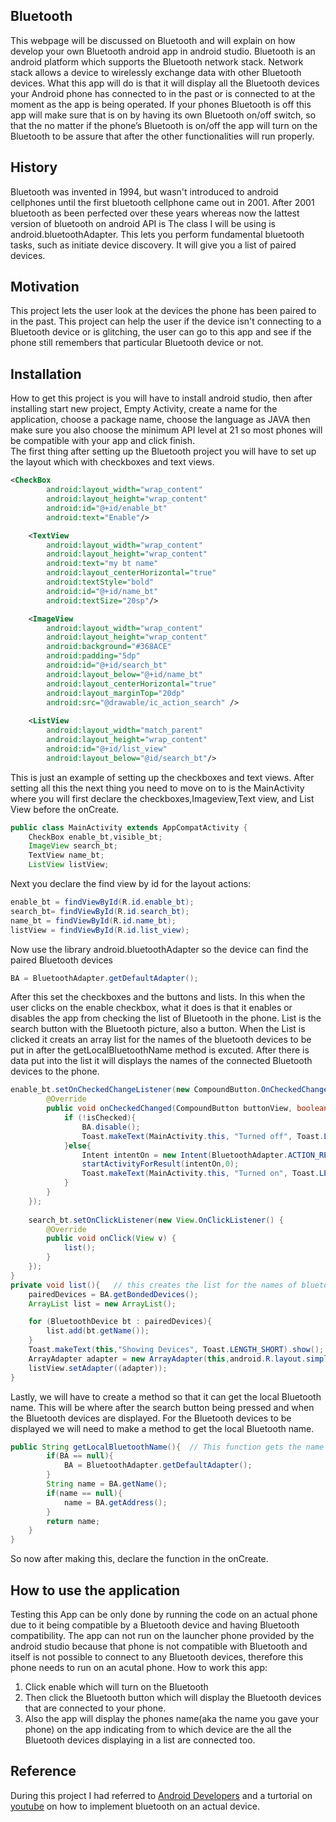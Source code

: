## Bluetooth
This webpage will be discussed on Bluetooth and will explain on how develop your own Bluetooth android app in android studio. Bluetooth is an android platform which supports the Bluetooth network stack. Network stack allows a device to wirelessly exchange data with other Bluetooth devices. What this app will do is that it will display all the Bluetooth devices your Android phone has connected to in the past or is connected to at the moment as the app is being operated. If your phones Bluetooth is off this app will make sure that is on by having its own Bluetooth on/off switch, so that the no matter if the phone’s Bluetooth is on/off the app will turn on the Bluetooth to be assure that after the other functionalities will run properly.  

## History
Bluetooth was invented in 1994, but wasn't introduced to android cellphones until the first bluetooth cellphone came out in 2001. After 2001 bluetooth as been perfected over these years whereas now the lattest version of bluetooth on android API is The class I will be using is android.bluetoothAdapter. This lets you perform fundamental bluetooth tasks, such as initiate device discovery. It will give you a list of paired devices. 

## Motivation
This project lets the user look at the devices the phone has been paired to in the past. This project can help the user if the device isn't connecting to a Bluetooth device or is glitching, the user can go to this app and see if the phone still remembers that particular Bluetooth device or not. 

## Installation
How to get this project is you will have to install android studio, then after installing start new project, Empty Activity, create a name for the application, choose a package name, choose the language as JAVA then make sure you also choose the minimum API level at 21 so most phones will be compatible with your app and click finish.  
The first thing after setting up the Bluetooth project you will have to set up the layout which with checkboxes and text views.
```XML
<CheckBox
        android:layout_width="wrap_content"
        android:layout_height="wrap_content"
        android:id="@+id/enable_bt"
        android:text="Enable"/>

    <TextView
        android:layout_width="wrap_content"
        android:layout_height="wrap_content"
        android:text="my bt name"
        android:layout_centerHorizontal="true"
        android:textStyle="bold"
        android:id="@+id/name_bt"
        android:textSize="20sp"/>

    <ImageView
        android:layout_width="wrap_content"
        android:layout_height="wrap_content"
        android:background="#368ACE"
        android:padding="5dp"
        android:id="@+id/search_bt"
        android:layout_below="@+id/name_bt"
        android:layout_centerHorizontal="true"
        android:layout_marginTop="20dp"
        android:src="@drawable/ic_action_search" />
    
    <ListView
        android:layout_width="match_parent"
        android:layout_height="wrap_content"
        android:id="@+id/list_view"
        android:layout_below="@id/search_bt"/>
```
This is just an example of setting up the checkboxes and text views. 
After setting all this the next thing you need to move on to is the MainActivity where you will first declare the checkboxes,Imageview,Text view, and List View before the onCreate. 
```java
public class MainActivity extends AppCompatActivity {
    CheckBox enable_bt,visible_bt;
    ImageView search_bt;
    TextView name_bt;
    ListView listView;
```
Next you declare the find view by id for the layout actions:
``` java
enable_bt = findViewById(R.id.enable_bt);
search_bt= findViewById(R.id.search_bt);
name_bt = findViewById(R.id.name_bt);
listView = findViewById(R.id.list_view);
```

Now use the library android.bluetoothAdapter so the device can find the paired Bluetooth devices
```java
BA = BluetoothAdapter.getDefaultAdapter();
```

After this set the checkboxes and the buttons and lists. In this when the user clicks on the enable checkbox, what it does is that it enables or disables the app from checking the list of Bluetooth in the phone. List is the search button with the Bluetooth picture, also a button. When the List is clicked it creats an array list for the names of the bluetooth devices to be put in after the getLocalBluetoothName method is excuted. After there is data put into the list it will displays the names of the connected Bluetooth devices to the phone.
```java
enable_bt.setOnCheckedChangeListener(new CompoundButton.OnCheckedChangeListener() {
        @Override
        public void onCheckedChanged(CompoundButton buttonView, boolean isChecked) {
            if (!isChecked){
                BA.disable();
                Toast.makeText(MainActivity.this, "Turned off", Toast.LENGTH_SHORT).show();
            }else{
                Intent intentOn = new Intent(BluetoothAdapter.ACTION_REQUEST_ENABLE);
                startActivityForResult(intentOn,0);
                Toast.makeText(MainActivity.this, "Turned on", Toast.LENGTH_SHORT).show();
            }
        }
    });
   
    search_bt.setOnClickListener(new View.OnClickListener() {
        @Override
        public void onClick(View v) {
            list();
        }
    });
}
private void list(){   // this creates the list for the names of bluetooth devices
    pairedDevices = BA.getBondedDevices();
    ArrayList list = new ArrayList();

    for (BluetoothDevice bt : pairedDevices){
        list.add(bt.getName());
    }
    Toast.makeText(this,"Showing Devices", Toast.LENGTH_SHORT).show();
    ArrayAdapter adapter = new ArrayAdapter(this,android.R.layout.simple_list_item_1,list);
    listView.setAdapter((adapter));
}

```


Lastly, we will have to create a method so that it can get the local Bluetooth name. This will be where after the search button being pressed and when the Bluetooth devices are displayed. For the Bluetooth devices to be displayed we will need to make a method to get the local Bluetooth name. 
```java
public String getLocalBluetoothName(){  // This function gets the name of the bluetooth devices the phone is connected too. 
        if(BA == null){
            BA = BluetoothAdapter.getDefaultAdapter();
        }
        String name = BA.getName();
        if(name == null){
            name = BA.getAddress();
        }
        return name;
    }
}

```
So now after making this, declare the function in the onCreate.
## How to use the application
Testing this App can be only done by running the code on an actual phone due to it being compatible by a Bluetooth device and having Bluetooth compatibility. The app can not run on the launcher phone provided by the android studio because that phone is not compatible with Bluetooth and itself is not possible to connect to any Bluetooth devices, therefore this phone needs to run on an acutal phone. 
How to work this app: 
1.	Click enable which will turn on the Bluetooth
2.	Then click the Bluetooth button which will display the Bluetooth devices that are connected to your phone. 
3.	Also the app will display the phones name(aka the name you gave your phone) on the app indicating from to which device are the           all the Bluetooth devices displaying in a list are connected too. 
 
## Reference
During this project I had referred to [Android Developers](https://developer.android.com/) and a turtorial on [youtube](https://www.youtube.com/watch?v=iFtjox9_zAI) on how to implement bluetooth on an actual device. 
